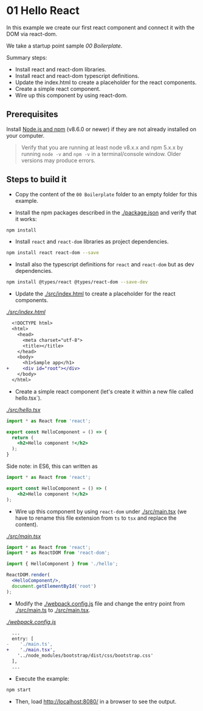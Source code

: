 # 01 Hello React

In this example we create our first react component and connect it with the DOM via react-dom.

We take a startup point sample _00 Boilerplate_.

Summary steps:

- Install react and react-dom libraries.
- Install react and react-dom typescript definitions.
- Update the index.html to create a placeholder for the react components.
- Create a simple react component.
- Wire up this component by using react-dom.

## Prerequisites

Install [Node.js and npm](https://nodejs.org/en/) (v8.6.0 or newer) if they are not already installed on your computer.

> Verify that you are running at least node v8.x.x and npm 5.x.x by running `node -v` and `npm -v` in a terminal/console window. Older versions may produce errors.

## Steps to build it

- Copy the content of the `00 Boilerplate` folder to an empty folder for this example.

- Install the npm packages described in the [./package.json](./package.json) and verify that it works:

```bash
npm install
```

- Install `react` and `react-dom` libraries as project dependencies.

```bash
npm install react react-dom --save
```

- Install also the typescript definitions for `react` and `react-dom` but as dev dependencies.

```bash
npm install @types/react @types/react-dom --save-dev
```

- Update the [./src/index.html](./src/index.html) to create a placeholder for the react components.

_[./src/index.html](./src/index.html)_
```diff
  <!DOCTYPE html>
  <html>
    <head>
      <meta charset="utf-8">
      <title></title>
    </head>
    <body>
      <h1>Sample app</h1>
+     <div id="root"></div>
    </body>
  </html>
```

- Create a simple react component (let's create it within a new file called hello.tsx`).

_[./src/hello.tsx](./src/hello.tsx)_
```jsx
import * as React from 'react';

export const HelloComponent = () => {
  return (
    <h2>Hello component !</h2>
  );
}
 ```
Side note: in ES6, this can written as 

```jsx
import * as React from 'react';

export const HelloComponent = () => (
    <h2>Hello component !</h2>
);

 ```

- Wire up this component by using `react-dom` under [./src/main.tsx](./src/main.tsx) (we have to rename this file extension from `ts` to `tsx` and replace the content).

_[./src/main.tsx](./src/main.tsx)_
```jsx
import * as React from 'react';
import * as ReactDOM from 'react-dom';

import { HelloComponent } from './hello';

ReactDOM.render(
  <HelloComponent/>,
  document.getElementById('root')
);
 ```

- Modify the [./webpack.config.js](./webpack.config.js) file and change the entry point from [./src/main.ts](./src/main.tsx) to [./src/main.tsx](./src/main.tsx).

_[./webpack.config.js](./webpack.config.js)_
```diff
  ...
  entry: [
-    './main.ts',
+    './main.tsx',
    '../node_modules/bootstrap/dist/css/bootstrap.css'
  ],
  ...
```

- Execute the example:

```bash
npm start
```

- Then, load [http://localhost:8080/](http://localhost:8080/) in a browser to see the output.

